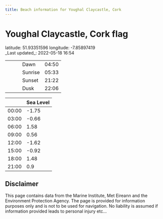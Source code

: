```yaml
---
title: Beach information for Youghal Claycastle, Cork
---
```

# Youghal Claycastle, Cork <span class="material-icons blue-flag">flag</span>

<div class="location-info">latitude: 51.93351596 longitude: -7.85897419</div>
<div class="met-eireann-warnings"></div>
_Last updated_: 2022-05-18 16:54

|   |   |   |   |   |
|---|---|---|---|---|
|   |   |   | Dawn  | 04:50 |
|   |   |   | Sunrise  | 05:33 |
|   |   |   | Sunset  | 21:22 |
|   |   |   | Dusk  | 22:06 |

<div></div>

|   | Sea Level  |
|---|---|
| 00:00 | -1.75 |
| 03:00 | -0.66 |
| 06:00 | 1.58 |
| 09:00 | 0.56 |
| 12:00 | -1.62 |
| 15:00 | -0.92 |
| 18:00 | 1.48 |
| 21:00 | 0.9 |

## Disclaimer

This page contains data from the Marine Institute,
Met Eireann and the Environment Protection Agency. The page is provided for
information purposes only and is not to be used for navigation. No liability
is assumed if information provided leads to personal injury etc...